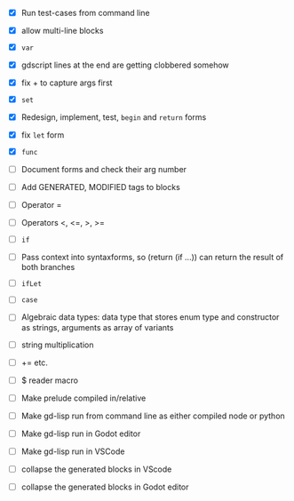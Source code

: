 - [x] Run test-cases from command line

- [x] allow multi-line blocks
- [x] `var`
- [x] gdscript lines at the end are getting clobbered somehow
- [x] fix + to capture args first
- [x] `set`

- [x] Redesign, implement, test, `begin` and `return` forms

- [x] fix `let` form
- [x] `func`

- [ ] Document forms and check their arg number
- [ ] Add GENERATED, MODIFIED tags to blocks
- [ ] Operator =
- [ ] Operators <, <=, >, >=
- [ ] `if`
- [ ] Pass context into syntaxforms, so (return (if ...)) can return the result of both branches
- [ ] `ifLet`
- [ ] `case`
- [ ] Algebraic data types: data type that stores enum type and constructor as strings, arguments as array of variants
- [ ] string multiplication
- [ ] += etc.
- [ ] $ reader macro

- [ ] Make prelude compiled in/relative
- [ ] Make gd-lisp run from command line as either compiled node or python
- [ ] Make gd-lisp run in Godot editor
- [ ] Make gd-lisp run in VSCode

- [ ] collapse the generated blocks in VScode
- [ ] collapse the generated blocks in Godot editor